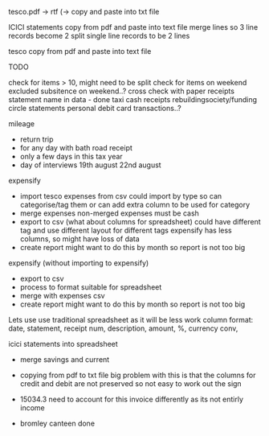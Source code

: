tesco.pdf -> rtf (-> copy and paste into txt file

ICICI statements
copy from pdf and paste into text file
merge lines so 3 line records become 2
split single line records to be 2 lines

tesco
copy from pdf and paste into text file



TODO

check for items > 10, might need to be split
check for items on weekend
excluded subsitence on weekend..?
cross check with paper receipts
statement name in data - done
taxi
cash receipts
rebuildingsociety/funding circle statements
personal debit card transactions..?

mileage
- return trip
- for any day with bath road receipt
- only a few days in this tax year
- day of interviews
19th august
22nd august


expensify
- import tesco expenses from csv
could import by type so can categorise/tag them
or can add extra column to be used for category
- merge expenses
non-merged expenses must be cash
- export to csv
(what about columns for spreadsheet)
could have different tag and use different layout for different tags
expensify has less columns, so might have loss of data
- create report
might want to do this by month so report is not too big

expensify (without importing to expensify)
- export to csv
- process to format suitable for spreadsheet
- merge with expenses csv
- create report
might want to do this by month so report is not too big


Lets use use traditional spreadsheet as it will be less work
column format:
date, statement, receipt num, description, amount, %, currency conv, 

icici statements into spreadsheet
- merge savings and current

- copying from pdf to txt file
big problem with this is that the columns for credit and debit are not preserved so not easy to work out the sign

- 15034.3
need to account for this invoice differently as its not entirly income

- bromley canteen
done
